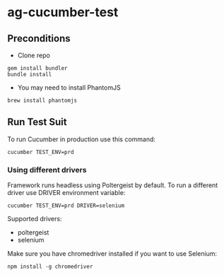 # ag-cucumber-test

## Preconditions ##
* Clone repo
```
gem install bundler
bundle install
```
* You may need to install PhantomJS
```
brew install phantomjs
```

## Run Test Suit ##
To run Cucumber in production use this command:
```
cucumber TEST_ENV=prd
```

### Using different drivers ###
Framework runs headless using Poltergeist by default. To run a different driver use DRIVER environment variable:
```
cucumber TEST_ENV=prd DRIVER=selenium
```
Supported drivers:
- poltergeist
- selenium

Make sure you have chromedriver installed if you want to use Selenium:
```
npm install -g chromedriver
```

